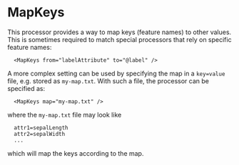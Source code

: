 MapKeys
=======

This processor provides a way to map keys (feature names) to other
values. This is sometimes required to match special processors that
rely on specific feature names:

      <MapKeys from="labelAttribute" to="@label" />
      

A more complex setting can be used by specifying the map in a `key=value`
file, e.g. stored as `my-map.txt`. With such a file, the processor can
be specified as:

      <MapKeys map="my-map.txt" />
      
where the `my-map.txt` file may look like

      attr1=sepalLength
      attr2=sepalWidth
      ...
      
which will map the keys according to the map. 